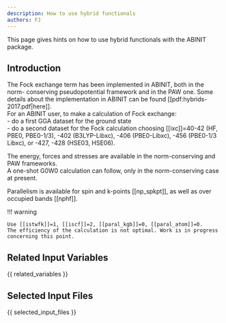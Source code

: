 ```yaml
---
description: How to use hybrid functionals
authors: FJ
---
```

<!--- This is the source file for this topics. Can be edited. -->

This page gives hints on how to use hybrid functionals with the ABINIT package.

## Introduction

The Fock exchange term has been implemented in ABINIT, both in the norm-
conserving pseudopotential framework and in the PAW one. Some details about
the implementation in ABINIT can be found [[pdf:hybrids-2017.pdf|here]].  
For an ABINIT user, to make a calculation of Fock exchange:  
\- do a first GGA dataset for the ground state  
\- do a second dataset for the Fock calculation choosing [[ixc]]=40-42 (HF,
PBE0, PBE0-1/3), -402 (B3LYP-Libxc), -406 (PBE0-Libxc), -456 (PBE0-1/3 Libxc),
or -427, -428 (HSE03, HSE06).

  
The energy, forces and stresses are available in the norm-conserving and PAW
frameworks.  
A one-shot G0W0 calculation can follow, only in the norm-conserving case at present.

Parallelism is available for spin and k-points [[np_spkpt]], as well as over occupied bands [[nphf]].

!!! warning 

    Use [[istwfk]]=1, [[iscf]]=2, [[paral_kgb]]=0, [[paral_atom]]=0.  
    The efficiency of the calculation is not optimal. Work is in progress
    concerning this point.


## Related Input Variables

{{ related_variables }}

## Selected Input Files

{{ selected_input_files }}

